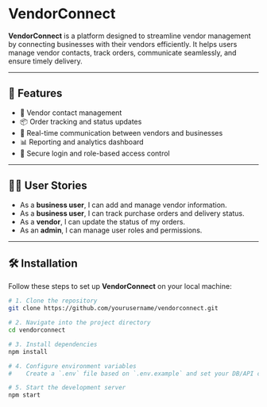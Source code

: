 # VendorConnect

**VendorConnect** is a platform designed to streamline vendor management by connecting businesses with their vendors efficiently. It helps users manage vendor contacts, track orders, communicate seamlessly, and ensure timely delivery.

---

## 🚀 Features

- 📇 Vendor contact management  
- 📦 Order tracking and status updates  
- 💬 Real-time communication between vendors and businesses  
- 📊 Reporting and analytics dashboard  
- 🔐 Secure login and role-based access control  

---

## 🧑‍💼 User Stories

- As a **business user**, I can add and manage vendor information.
- As a **business user**, I can track purchase orders and delivery status.
- As a **vendor**, I can update the status of my orders.
- As an **admin**, I can manage user roles and permissions.

---

## 🛠️ Installation

Follow these steps to set up **VendorConnect** on your local machine:

```bash
# 1. Clone the repository
git clone https://github.com/yourusername/vendorconnect.git

# 2. Navigate into the project directory
cd vendorconnect

# 3. Install dependencies
npm install

# 4. Configure environment variables
#    Create a `.env` file based on `.env.example` and set your DB/API credentials

# 5. Start the development server
npm start
